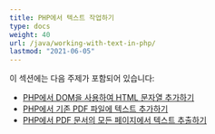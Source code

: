 ```yaml
---
title: PHP에서 텍스트 작업하기
type: docs
weight: 40
url: /java/working-with-text-in-php/
lastmod: "2021-06-05"
---
```


이 섹션에는 다음 주제가 포함되어 있습니다:

- [PHP에서 DOM을 사용하여 HTML 문자열 추가하기](/pdf/java/add-html-string-using-dom-in-php/)
- [PHP에서 기존 PDF 파일에 텍스트 추가하기](/pdf/java/add-text-to-an-existing-pdf-file-in-php/)
- [PHP에서 PDF 문서의 모든 페이지에서 텍스트 추출하기](/pdf/java/extract-text-from-all-the-pages-of-a-pdf-document-in-php/)